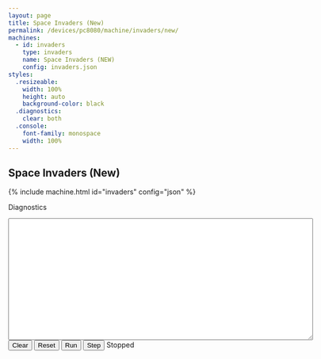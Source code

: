 ```yaml
---
layout: page
title: Space Invaders (New)
permalink: /devices/pc8080/machine/invaders/new/
machines:
  - id: invaders
    type: invaders
    name: Space Invaders (NEW)
    config: invaders.json
styles:
  .resizeable:
    width: 100%
    height: auto
    background-color: black
  .diagnostics:
    clear: both
  .console:
    font-family: monospace
    width: 100%
---
```


Space Invaders (New)
--------------------

{% include machine.html id="invaders" config="json" %}

<div id="invaders">
    <div id="invadersScreen" class="resizeable">
    </div>
</div>
<div class="diagnostics">
  <div>
    <p>Diagnostics</p>
    <textarea id="printInvaders" cols="74" rows="16" spellcheck="false"></textarea>
  </div>
  <button id="clearInvaders">Clear</button>
  <button id="resetInvaders">Reset</button>
  <button id="runInvaders">Run</button>
  <button id="stepInvaders">Step</button>
  <span id="speedInvaders">Stopped</span>
</div>
